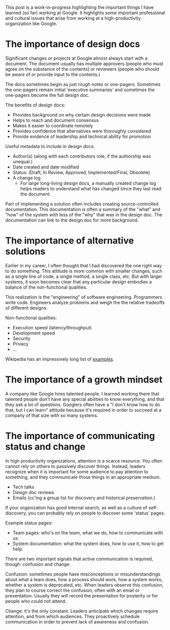 This post is a work-in-progress highlighting the important things I have learned (so far) working
at Google. It highlights some important professional and cultural issues that arise from working at
a high-productivity organization like Google.

# The importance of design docs

Significant changes or projects at Google almost always start with a document. 
The document usually has multiple approvers (people who must agree on the substance of the contents)
or reviewers (people who should be aware of or provide input to the contents.)

The docs sometimes begin as just rough notes or one-pagers. Sometimes the one-pagers remain initial
'executive summaries' and sometimes the one-pagers become the full design doc.

The benefits of design docs:

* Provides background on why certain design decisions were made
* Helps to reach and document consensus
* Makes it easier to coordinate remotely
* Provides confidence that alternatives were thoroughly considered
* Provide evidence of leadership and technical ability for promotion

Useful metadata to include in design docs:

* Author(s) (along with each contributors role, if the authorship was unequal.)
* Date created and date modified
* Status: (Draft, In Review, Approved, Implemented/Final, Obsolete)
* A change log
  * For large long-living design docs, a manually created change log helps readers to
    understand what has changed since they last read the document.
    
Part of implementing a solution often includes creating source-controlled documentation.
This documentation is often a summary of the "what" and "how" of the system with less of
the "why" that was in the design doc. The documentation can link to the design doc for
more background.

# The importance of alternative solutions

Earlier in my career, I often thought that I had discovered the one right way to do something.
This attitude is more common with smaller changes, such as a single line of code, a single 
method, a single class, etc. But with larger systems, it soon becomes clear that any particular
design embodies a balance of the non-functional qualities.

This realization is the "engineering" of software engineering. Programmers write code. Engineers
analyze problems and weigh the the relative tradeoffs of different designs.

Non-functional qualities:

* Execution speed (latency/throughput)
* Development speed
* Security
* Privacy
* ...

Wikipedia has an impressively long list of [examples](https://en.wikipedia.org/wiki/Non-functional_requirement#Examples).

# The importance of a growth mindset

A company like Google hires talented people. I learned working there that talented people
don't have any special abilities to know everything, and that they ask a lot of questions.
Googlers often have a "I don't know how to do that, but I can learn" attitude because
it's required in order to succeed at a company of that size with so many systems.

# The importance of communicating status and change

In high productivity organizations, attention is a scarce resource. You often cannot rely
on others to passively discover things. Instead, leaders recognize when it is important
for some audience to pay attention to something, and they communicate those things in
an appropriate medium.

* Tech talks
* Design doc reviews
* Emails (cc'ing a group list for discovery and historical preservation.)

If your organization has good internal search, as well as a culture of self-discovery,
you can probably rely on people to discover some 'status' pages.

Example status pages:

* Team pages: who's on the team, what we do, how to communicate with us
* System documentation: what the system does, how to use it, how to get help.

There are two important signals that active communication is required, though: confusion and change.

Confusion: sometimes people have misconceptions or misunderstandings about what a team does,
how a process should work, how a system works, whether a system is deprecated, etc. When
leaders observe this confusion, they plan to course correct the confusion, often with an email
or presentation. Usually they will record the presentation for posterity or for people who
could not attend.

Change: it's the only constant. Leaders anticipate which changes require attention, and from
which audiences. They proactively schedule communication in order to prevent lack of awareness
and confusion.
